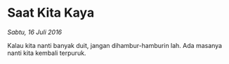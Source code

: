 # Saat Kita Kaya

_Sabtu, 16 Juli 2016_

Kalau kita nanti banyak duit, jangan dihambur-hamburin lah. Ada masanya nanti kita kembali terpuruk.